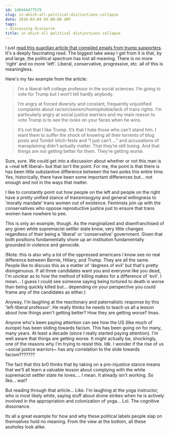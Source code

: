 ```yaml
---
id: 140444477579
slug: in-which-all-political-distinctions-collapse
date: 2016-03-04 05:00:00 GMT
tags:
- discussing discourse
title: in which all political distinctions collapse
---
```

I just [read this guardian article that compiled emails from trump supporters][trump]. It's a deeply fascinating read. The biggest take away I get from it is that, by and large, the political spectrum has lost all meaning. There is no more 'right' and no more 'left'. Liberal, conservative, progressive, etc. all of this is meaningless.

Here's my fav example from the article:

> I’m a liberal-left college professor in the social sciences. I’m going to vote for Trump but I won’t tell hardly anybody.

> I’m angry at forced diversity and constant, frequently unjustified complaints about racism/sexism/homophobia/lack of trans rights. I’m particularly angry at social justice warriors and my main reason to vote Trump is to see the looks on your faces when he wins.

> It’s not that I like Trump. It’s that I hate those who can’t stand him. I want them to suffer the shock of knowing all their torrents of blog posts and Tumblr bitch-fests and “I just can’t ...” and accusations of mansplaining didn’t actually matter. That they’re still losing. And that things are not getting better for them. They’re getting worse.

Sure, sure. We could get into a discussion about whether or not this man is a ~real left liberal~ but that isn't the point. For me, the point is that there is has been little substantive difference between the two poles this entire time. Yes, historically, there have been some important differences but... not enough and not in the ways that matter.

I like to constantly point out how people on the left and people on the right have a pretty unified stance of transmisogyny and general willingness to 'morally mandate' trans women out of existence. Feminists join up with the conservatives who oppose reproductive justice just to ensure that trans women have nowhere to pee.

This is only an example, though. As the marginalized and disenfranchised of any given white supremacist settler state know, very little changes regardless of their being a 'liberal' or 'conservative' government. Given that both positions fundamentally shore up an institution fundamentally grounded in violence and genocide. 

(Note: this is also why a lot of the oppressed americans I know see no real difference between Bernie, Hillary, and Trump. They are all the same. People like to discuss this as a matter of 'degrees of evil' but that's pretty disingenuous. If all three candidates want you and everyone like you dead, I'm unclear as to how the method of killing makes for a difference of 'evil'. I mean... I guess I could see someone saying being tortured to death is worse than being quickly killed but... depending on your perspective you could frame any of the candidates as either.)

Anyway, I'm laughing at the reactionary and paternalistic response by this 'left-liberal professor'. He really thinks he needs to teach us all a lesson about how things aren't getting better? How they are getting worse? lmao.

Anyone who's been paying attention can see how the US (like much of europe) has been sliding towards facism. This has been going on for many, many years. At least a decade (since I really started paying attention). I'm well aware that things are getting worse. It might actually be, shockingly, one of the reasons why I'm trying to resist this. Idk. I wonder if the rise of us ~social justice warriors~ has any correlation to the slide towards facism???????

The fact that this br0 thinks that by taking on a pro-injustice stance means that we'll all learn a valuable lesson about complying with the white supremacist settler state he loves.... I mean. It already isn't working. So like... wat?

But reading through that article... Like. I'm laughing at the yoga instructor, who is most likely white, saying stuff about drone strikes when he is actively involved in the appropriation and colonization of yoga... Lol. The cognitive dissonance.

Its all a great example for how and why these political labels people slap on themselves hold no meaning. From the view at the bottom, all these assholes look alike. 

[trump]: http://syx.pw/1QXvsvZ